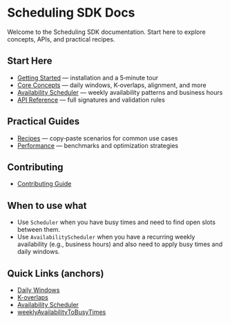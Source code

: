 # Scheduling SDK Docs

Welcome to the Scheduling SDK documentation. Start here to explore concepts, APIs, and practical recipes.

## Start Here

- [Getting Started](getting-started.md) — installation and a 5‑minute tour
- [Core Concepts](core-concepts.md) — daily windows, K‑overlaps, alignment, and more
- [Availability Scheduler](availability-scheduler.md) — weekly availability patterns and business hours
- [API Reference](api-reference.md) — full signatures and validation rules

## Practical Guides

- [Recipes](recipes.md) — copy‑paste scenarios for common use cases
- [Performance](performance.md) — benchmarks and optimization strategies

## Contributing

- [Contributing Guide](contributing.md)

## When to use what

- Use `Scheduler` when you have busy times and need to find open slots between them.
- Use `AvailabilityScheduler` when you have a recurring weekly availability (e.g., business hours) and also need to apply busy times and daily windows.

## Quick Links (anchors)

- [Daily Windows](core-concepts.md#daily-windows)
- [K-overlaps](core-concepts.md#k-overlaps)
- [Availability Scheduler](availability-scheduler.md)
- [weeklyAvailabilityToBusyTimes](api-reference.md#weeklyavailabilitytobusytimes)
